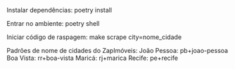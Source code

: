 Instalar dependências:
    poetry install

Entrar no ambiente:
    poetry shell

Iniciar código de raspagem:
    make scrape city=nome_cidade

Padrões de nome de cidades do ZapImóveis:
    João Pessoa: pb+joao-pessoa
    Boa Vista: rr+boa-vista
    Maricá: rj+marica
    Recife: pe+recife
